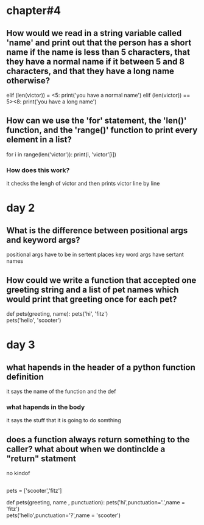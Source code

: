 # chapter#4

## How would we read in a string variable called 'name' and print out that the person has a short name if the name is less than 5 characters, that they have a normal name if it between 5 and 8 characters, and that they have a long name otherwise?


elif (len(victor)) = <5:
    print('you have a normal name')
elif (len(victor)) == 5><8:
    print('you have a long name')


## How can we use the 'for' statement, the 'len()' function, and the 'range()' function to print every element in a list?

for i in range(len('victor')):
   print(i, 'victor'[i])

### How does this work?
it checks the lengh of victor and then prints victor line by line

# day 2

## What is the difference between positional args and keyword args?
positional args have to be in sertent places key word args have sertant names

## How could we write a function that accepted one greeting string and a list of pet names which would print that greeting once for each pet?

def pets(greeting, name):
pets('hi', 'fitz')  
pets('hello', 'scooter')  


# day 3

## what hapends in the header of a python function definition
it says the name of the function and the def  

### what hapends in the body  
it says the stuff that it is going to do somthing

## does a function always return something to the caller? what about when we dontinclde a "return" statment
no kindof

## 

pets = ['scooter','fitz']

def pets(greeting, name , punctuation):
pets('hi',punctuation='.',name = 'fitz')  
pets('hello',punctuation='?',name = 'scooter') 

